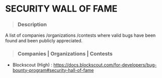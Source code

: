 # SECURITY WALL OF FAME

> ### Description 
A list of companies /organizations /contests where valid bugs have been found and been publicly appreciated.

> ### Companies | Organizations | Contests
- Blockscout (High) : https://docs.blockscout.com/for-developers/bug-bounty-program#security-hall-of-fame
